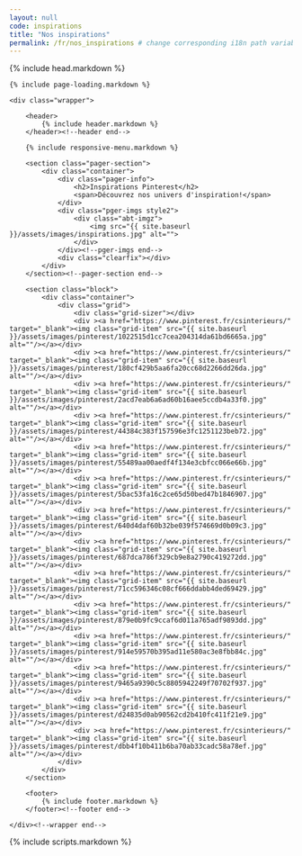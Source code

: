 ```yaml
---
layout: null
code: inspirations
title: "Nos inspirations"
permalink: /fr/nos_inspirations # change corresponding i18n path variable if permalink changed here!
---
```

<html lang="en">
{% include head.markdown %}


<body>

	{% include page-loading.markdown %}

	<div class="wrapper">
			
		<header>
			{% include header.markdown %}
		</header><!--header end-->

		{% include responsive-menu.markdown %}

		<section class="pager-section">
			<div class="container">
				<div class="pager-info">
					<h2>Inspirations Pinterest</h2>
					<span>Découvrez nos univers d'inspiration!</span>
				</div>
				<div class="pger-imgs style2">
					<div class="abt-imgz">
						<img src="{{ site.baseurl }}/assets/images/inspirations.jpg" alt="">
					</div>
				</div><!--pger-imgs end-->
				<div class="clearfix"></div>
			</div>
		</section><!--pager-section end-->

		<section class="block">
			<div class="container">
				<div class="grid">
					<div class="grid-sizer"></div>
					<div ><a href="https://www.pinterest.fr/csinterieurs/" target="_blank"><img class="grid-item" src="{{ site.baseurl }}/assets/images/pinterest/1022515d1cc7cea204314da61bd6665a.jpg" alt=""/></a></div>
					<div ><a href="https://www.pinterest.fr/csinterieurs/" target="_blank"><img class="grid-item" src="{{ site.baseurl }}/assets/images/pinterest/180cf429b5aa6fa20cc68d2266dd26da.jpg" alt=""/></a></div>
					<div ><a href="https://www.pinterest.fr/csinterieurs/" target="_blank"><img class="grid-item" src="{{ site.baseurl }}/assets/images/pinterest/2acd7eab6a6ad60b16aee5ccdb4a33f0.jpg" alt=""/></a></div>
					<div ><a href="https://www.pinterest.fr/csinterieurs/" target="_blank"><img class="grid-item" src="{{ site.baseurl }}/assets/images/pinterest/44384c383f157596e3fc1251123beb72.jpg" alt=""/></a></div>
					<div ><a href="https://www.pinterest.fr/csinterieurs/" target="_blank"><img class="grid-item" src="{{ site.baseurl }}/assets/images/pinterest/55489aa00aedf4f134e3cbfcc066e66b.jpg" alt=""/></a></div>
					<div ><a href="https://www.pinterest.fr/csinterieurs/" target="_blank"><img class="grid-item" src="{{ site.baseurl }}/assets/images/pinterest/5bac53fa16c2ce65d50bed47b1846907.jpg" alt=""/></a></div>
					<div ><a href="https://www.pinterest.fr/csinterieurs/" target="_blank"><img class="grid-item" src="{{ site.baseurl }}/assets/images/pinterest/640d4daf60b32be039f574669d0b09c3.jpg" alt=""/></a></div>
					<div ><a href="https://www.pinterest.fr/csinterieurs/" target="_blank"><img class="grid-item" src="{{ site.baseurl }}/assets/images/pinterest/687dca786f329cb9e8a2790c419272dd.jpg" alt=""/></a></div>
					<div ><a href="https://www.pinterest.fr/csinterieurs/" target="_blank"><img class="grid-item" src="{{ site.baseurl }}/assets/images/pinterest/71cc596346c08cf666ddabb4ded69429.jpg" alt=""/></a></div>
					<div ><a href="https://www.pinterest.fr/csinterieurs/" target="_blank"><img class="grid-item" src="{{ site.baseurl }}/assets/images/pinterest/879e0b9fc9ccaf6d011a765adf9893dd.jpg" alt=""/></a></div>
					<div ><a href="https://www.pinterest.fr/csinterieurs/" target="_blank"><img class="grid-item" src="{{ site.baseurl }}/assets/images/pinterest/914e59570b395ad11e580ac3e8fbb84c.jpg" alt=""/></a></div>
					<div ><a href="https://www.pinterest.fr/csinterieurs/" target="_blank"><img class="grid-item" src="{{ site.baseurl }}/assets/images/pinterest/9465a9390c5c8805942249f70702f937.jpg" alt=""/></a></div>
					<div ><a href="https://www.pinterest.fr/csinterieurs/" target="_blank"><img class="grid-item" src="{{ site.baseurl }}/assets/images/pinterest/d24835d0ab90562cd2b410fc411f21e9.jpg" alt=""/></a></div>
					<div ><a href="https://www.pinterest.fr/csinterieurs/" target="_blank"><img class="grid-item" src="{{ site.baseurl }}/assets/images/pinterest/dbb4f10b411b6ba70ab33cadc58a78ef.jpg" alt=""/></a></div>
				</div>
			</div>
		</section>

		<footer>
			{% include footer.markdown %}
		</footer><!--footer end-->

	</div><!--wrapper end-->



{% include scripts.markdown %}
<script src="https://unpkg.com/masonry-layout@4/dist/masonry.pkgd.min.js"></script>
<script src="https://unpkg.com/imagesloaded@5/imagesloaded.pkgd.min.js"></script>
<script>
var $grid =	$('.grid').masonry({
  // set itemSelector so .grid-sizer is not used in layout
  itemSelector: '.grid-item',
  // use element for option
  columnWidth: '.grid-sizer',
  percentPosition: true
})
$grid.imagesLoaded().progress( function() {
  $grid.masonry('layout');
});
</script>

</body>

</html>